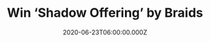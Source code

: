 ---
campaign-uuid: "c-0fe6464f-2296-455d-bc68-f87cac9f48c5"
type: "Competition"
category: "Music"
date: "2020-06-23T06:00:00.000Z"
end-date: "2020-07-23T23:59:00.000Z"
disable-form: false
is_promoted: false
has_entry_page: true
title: "Win ‘Shadow Offering’ by Braids"
competition-description: "<p>No longer riding the novelty of youth, the band deliberately\
  \ took time to recommit to themselves and their craft, channel new energy into their\
  \ music and naturally resulted ‘Shadow Offering’. The brand new album by Braids\
  \ is here and we have one copy for you.</p>\n<p>Click below for a chance to win.</p>\n"
hero-header: "Win ‘Shadow Offering’ by Braids"
terms-confirmation: "N/A"
banner-img: "https://assets.expresslyapp.com/asset-70e03991-a59d-4600-a524-3b9680e14084.jpg"
logo-left-href: "http://club.expressly.io"
logo-left-image: "https://assets.expresslyapp.com/asset-07476403-c71d-4654-82e0-febcf827f973.jpg"
logo-left-title: "Expressly club"
bg-image-hero: "https://assets.expresslyapp.com/asset-fabb6aa9-9d7d-476a-8321-1e09733bbbe1.jpg"
bg-image-first: "https://assets.expresslyapp.com/asset-2e85b95c-33c5-49b1-810b-492fb7b2a0c2.jpg"
section1-content: "<p>No longer riding the novelty of youth, the band deliberately\
  \ took time to recommit to themselves and their craft, and channel new energy into\
  \ their music. Typically opting for a private and insular creation process, the\
  \ friendship between the four saw the band sharing their songs with Chris Walla\
  \ (Death Cab For Cutie), and naturally resulted in Walla co-producing and engineering\
  \ 'Shadow Offering'. Pushing the band out of their comfort zone, he at once broke\
  \ and unified the band's dynamic, unearthing individual creative energy long buried\
  \ over the years.</p>\n<p>Enter below for a chance to win.</p>\n"
entry-title: "Win ‘Shadow Offering’ by Braids"
entry-content: "<p>Enter the draw to win ‘Shadow Offering’ by Braids album by completing\
  \ the form below before 23:59 on the 23rd of July 2020.</p>\n"
has-winner: false
prize-description: "‘Shadow Offering’ by Braids"
special-conditions: "Multiple entries are allowed up to one every day.\r\n\r\nThis\
  \ competition is also available on: https://club.expressly.io/competitions/shadow-offering-braids"
country-restrictions:
- "GB"
---
